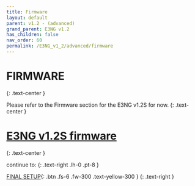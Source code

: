 ```yaml
---
title: Firmware
layout: default
parent: v1.2 - (advanced)
grand_parent: E3NG v1.2
has_children: false
nav_order: 60
permalink: /E3NG_v1_2/advanced/firmware
---
```

# FIRMWARE
{: .text-center }

Please refer to the Firmware section for the E3NG v1.2S for now.
{: .text-center }

# [E3NG v1.2S firmware]
{: .text-center }


continue to:
{: .text-right .lh-0 .pt-8 }

[FINAL SETUP]{: .btn .fs-6 .fw-300 .text-yellow-300 }
{: .text-right }

[E3NG v1.2S firmware]: https://rh3d.xyz/E3NG_v1_2/standard/firmware
[FINAL SETUP]: https://rh3d.xyz/E3NG_v1_2/final_setup
